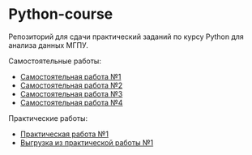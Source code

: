 # Python-course
Репозиторий для сдачи практический заданий по курсу Python для анализа данных МГПУ. 

Самостоятельные работы:
- [Самостоятельная работа №1](https://github.com/kecrbye/Python-course/blob/main/Task_1.ipynb)
- [Самостоятельная работа №2](https://github.com/kecrbye/Python-course/blob/main/Task_2.ipynb)
- [Самостоятельная работа №3](https://github.com/kecrbye/Python-course/blob/main/Task_3.ipynb)
- [Самостоятельная работа №4](https://github.com/kecrbye/Python-course/blob/main/Task_4.ipynb)

Практические работы:
- [Практическая работа №1](https://github.com/kecrbye/Python-course/blob/main/P_task_1.ipynb)
- [Выгрузка из практической работы №1](https://github.com/kecrbye/Python-course/blob/main/%D0%9B%D1%83%D1%81%D0%BA%D0%B8%D0%BD_%D0%95%D0%B3%D0%BE%D1%80_%D0%95%D0%B2%D0%B3%D0%B5%D0%BD%D1%8C%D0%B5%D0%B2%D0%B8%D1%87.csv)
